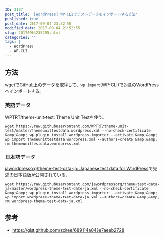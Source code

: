```yaml
---
ID: 3197
post_title: '[WordPress] WP-CLIでテストデータをインポートする方法'
published: true
post_date: 2017-09-04 23:52:55
modified_date: 2017-09-04 23:52:55
slug: 20170904235255.html
categories: ""
tags: |
  - WordPress
  - WP-CLI
---
```

<!--more-->

## 方法
wgetでGitHub上のデータを取得して、`wp import`(WP-CLI)で対象のWordPressへインポートする。

### 英語データ
[WPTRT/theme-unit-test: Theme Unit Test](https://github.com/WPTRT/theme-unit-test)を使う。

```language-bash
wget https://raw.githubusercontent.com/WPTRT/theme-unit-test/master/themeunittestdata.wordpress.xml --no-check-certificate  &amp;&amp; wp plugin install wordpress-importer --activate &amp;&amp; wp import themeunittestdata.wordpress.xml --authors=create &amp;&amp; rm themeunittestdata.wordpress.xml
```

### 日本語データ

[jawordpressorg/theme-test-data-ja: Japanese test data for WordPress](https://github.com/jawordpressorg/theme-test-data-ja)で先述の日本語版が公開されている。

```language-bash
wget https://raw.githubusercontent.com/jawordpressorg/theme-test-data-ja/master/wordpress-theme-test-date-ja.xml --no-check-certificate  &amp;&amp; wp plugin install wordpress-importer --activate &amp;&amp; wp import wordpress-theme-test-date-ja.xml --authors=create &amp;&amp; rm wordpress-theme-test-date-ja.xml
```

## 参考

* https://gist.github.com/zchee/689114a048e7aeeb2728